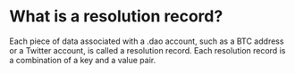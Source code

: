 # What is a resolution record?

Each piece of data associated with a .dao account, such as a BTC address or a Twitter account, is called a resolution record. Each resolution record is a combination of a key and a value pair.
